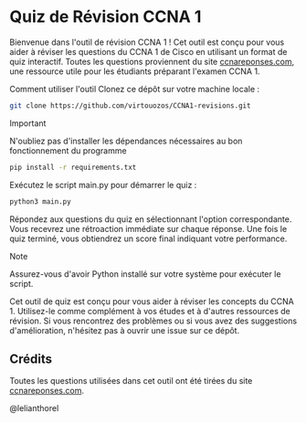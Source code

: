 # Quiz de Révision CCNA 1
Bienvenue dans l'outil de révision CCNA 1 ! Cet outil est conçu pour vous aider à réviser les questions du CCNA 1 de Cisco en utilisant un format de quiz interactif. Toutes les questions proviennent du site [ccnareponses.com](https://ccnareponses.com/), une ressource utile pour les étudiants préparant l'examen CCNA 1.

Comment utiliser l'outil
Clonez ce dépôt sur votre machine locale :

```bash
git clone https://github.com/virtouozos/CCNA1-revisions.git
```

> [!IMPORTANT]
> N'oubliez pas d'installer les dépendances nécessaires au bon fonctionnement du programme
```bash
pip install -r requirements.txt
```

Exécutez le script main.py pour démarrer le quiz :

```bash
python3 main.py
```

Répondez aux questions du quiz en sélectionnant l'option correspondante. Vous recevrez une rétroaction immédiate sur chaque réponse.
Une fois le quiz terminé, vous obtiendrez un score final indiquant votre performance.

> [!NOTE]
> Assurez-vous d'avoir Python installé sur votre système pour exécuter le script.

Cet outil de quiz est conçu pour vous aider à réviser les concepts du CCNA 1. Utilisez-le comme complément à vos études et à d'autres ressources de révision.
Si vous rencontrez des problèmes ou si vous avez des suggestions d'amélioration, n'hésitez pas à ouvrir une issue sur ce dépôt.

## Crédits
Toutes les questions utilisées dans cet outil ont été tirées du site [ccnareponses.com](https://ccnareponses.com/).

@lelianthorel
